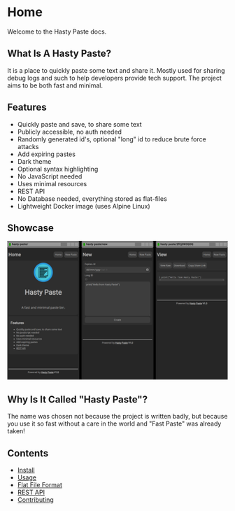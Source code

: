 # Home
Welcome to the Hasty Paste docs.

## What Is A Hasty Paste?
It is a place to quickly paste some text and share it. Mostly used for sharing debug logs and such to help developers provide tech support. The project aims to be both fast and minimal.

## Features
- Quickly paste and save, to share some text
- Publicly accessible, no auth needed
- Randomly generated id's, optional "long" id to reduce brute force attacks
- Add expiring pastes
- Dark theme
- Optional syntax highlighting
- No JavaScript needed
- Uses minimal resources
- REST API
- No Database needed, everything stored as flat-files
- Lightweight Docker image (uses Alpine Linux)

## Showcase
[![Showcase Image](assets/showcase.png)](assets/showcase.png)

## Why Is It Called "Hasty Paste"?
The name was chosen not because the project is written badly, but because you use it so fast without a care in the world and "Fast Paste" was already taken!

## Contents
- [Install](install.md)
- [Usage](usage.md)
- [Flat File Format](flat-file-format.md)
- [REST API](rest-api.md)
- [Contributing](contributing.md)
